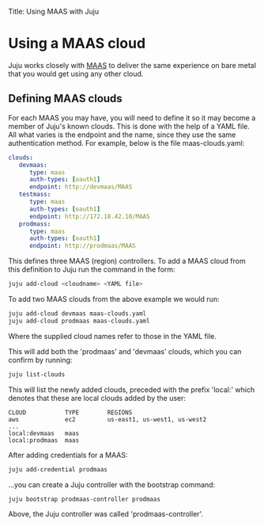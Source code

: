 Title: Using MAAS with Juju


# Using a MAAS cloud

Juju works closely with [MAAS](https://maas.io) to deliver the same experience 
on bare metal that you would get using any other cloud.


## Defining MAAS clouds

For each MAAS you may have, you will need to define it so it may become a
member of Juju's known clouds. This is done with the help of a YAML file. All
what varies is the endpoint and the name, since they use the same
authentication method. For example, below is the file maas-clouds.yaml:
 
```yaml
clouds:
   devmaas:
      type: maas
      auth-types: [oauth1]
      endpoint: http://devmaas/MAAS
   testmass:
      type: maas
      auth-types: [oauth1]
      endpoint: http://172.18.42.10/MAAS
   prodmass:
      type: maas
      auth-types: [oauth1]
      endpoint: http://prodmaas/MAAS
```

This defines three MAAS (region) controllers. To add a MAAS cloud from this
definition to Juju run the command in the form:
 
```bash
juju add-cloud <cloudname> <YAML file>
```

To add two MAAS clouds from the above example we would run:

```bash
juju add-cloud devmaas maas-clouds.yaml
juju add-cloud prodmaas maas-clouds.yaml
```

Where the supplied cloud names refer to those in the YAML file.

This will add both the 'prodmaas' and 'devmaas' clouds, which you can confirm
by running:
 
```bash
juju list-clouds
```

This will list the newly added clouds, preceded with the prefix 'local:' which
denotes that these are local clouds added by the user:

```no-higlight
CLOUD           TYPE        REGIONS
aws             ec2         us-east1, us-west1, us-west2
...
local:devmaas   maas
local:prodmaas  maas
```

After adding credentials for a MAAS:

```bash
juju add-credential prodmaas
```

...you can create a Juju controller with the bootstrap command:
 
```bash
juju bootstrap prodmaas-controller prodmaas
```

Above, the Juju controller was called 'prodmaas-controller'.
